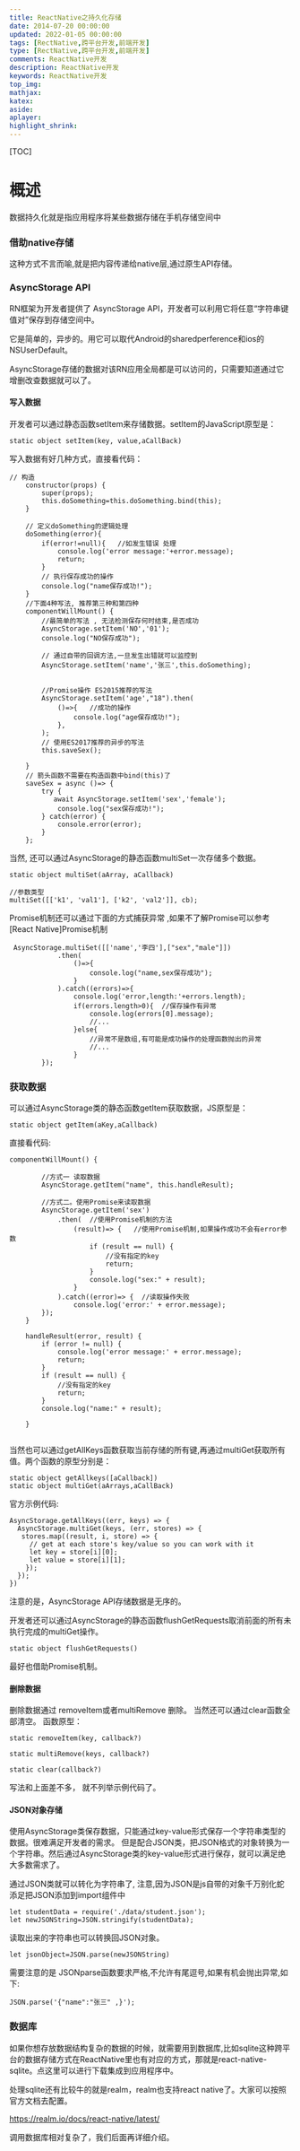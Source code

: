 ```yaml
---
title: ReactNative之持久化存储
date: 2014-07-20 00:00:00
updated: 2022-01-05 00:00:00
tags: [RectNative,跨平台开发,前端开发]
type: [RectNative,跨平台开发,前端开发]
comments: ReactNative开发
description: ReactNative开发
keywords: ReactNative开发
top_img:
mathjax:
katex:
aside:
aplayer:
highlight_shrink:
---
```


[TOC]

# 概述

数据持久化就是指应用程序将某些数据存储在手机存储空间中

### 借助native存储

这种方式不言而喻,就是把内容传递给native层,通过原生API存储。

### AsyncStorage API

RN框架为开发者提供了 AsyncStorage API，开发者可以利用它将任意“字符串键值对”保存到存储空间中。

它是简单的，异步的。用它可以取代Android的sharedperference和ios的NSUserDefault。

AsyncStorage存储的数据对该RN应用全局都是可以访问的，只需要知道通过它增删改查数据就可以了。

#### 写入数据

开发者可以通过静态函数setItem来存储数据。setItem的JavaScript原型是：

```
static object setItem(key, value,aCallBack)
```
写入数据有好几种方式，直接看代码：


```
// 构造
    constructor(props) {
        super(props);
        this.doSomething=this.doSomething.bind(this);
    }

    // 定义doSomething的逻辑处理
    doSomething(error){
        if(error!=null){   //如发生错误 处理
            console.log('error message:'+error.message);
            return;
        }
        // 执行保存成功的操作
        console.log("name保存成功!");
    }
    //下面4种写法, 推荐第三种和第四种
    componentWillMount() {
        //最简单的写法 , 无法检测保存何时结束,是否成功
        AsyncStorage.setItem('NO','01'); 
        console.log("NO保存成功");
      
        // 通过自带的回调方法,一旦发生出错就可以监控到
        AsyncStorage.setItem('name','张三',this.doSomething);


        //Promise操作 ES2015推荐的写法
        AsyncStorage.setItem('age',"18").then(
            ()=>{   //成功的操作
                console.log("age保存成功!");
            },
        );
        // 使用ES2017推荐的异步的写法
        this.saveSex();

    }
    // 箭头函数不需要在构造函数中bind(this)了
    saveSex = async ()=> {
        try {
           await AsyncStorage.setItem('sex','female');
            console.log("sex保存成功!");
        } catch(error) {
            console.error(error);
        }
    };
```
当然, 还可以通过AsyncStorage的静态函数multiSet一次存储多个数据。


```
static object multiSet(aArray, aCallback)

//参数类型
multiSet([['k1', 'val1'], ['k2', 'val2']], cb);
```

Promise机制还可以通过下面的方式捕获异常 ,如果不了解Promise可以参考[React Native]Promise机制


```
 AsyncStorage.multiSet([['name','李四'],["sex","male"]])
            .then(
                ()=>{
                    console.log("name,sex保存成功");
                }
            ).catch((errors)=>{
                console.log('error,length:'+errors.length);
                if(errors.length>0){  //保存操作有异常
                    console.log(errors[0].message);
                    //...
                }else{
                    //异常不是数组,有可能是成功操作的处理函数抛出的异常
                    //...
                }
        });
```

### 获取数据

可以通过AsyncStorage类的静态函数getItem获取数据，JS原型是：


```
static object getItem(aKey,aCallback)
```
直接看代码:

```
componentWillMount() {

        //方式一 读取数据
        AsyncStorage.getItem("name", this.handleResult);

        //方式二。使用Promise来读取数据
        AsyncStorage.getItem('sex')
            .then(  //使用Promise机制的方法
                (result)=> {   //使用Promise机制,如果操作成功不会有error参数
                    if (result == null) {
                        //没有指定的key
                        return;
                    }
                    console.log("sex:" + result);
                }
            ).catch((error)=> {  //读取操作失败
                console.log('error:' + error.message);
        });
    }
    
    handleResult(error, result) {
        if (error != null) {
            console.log('error message:' + error.message);
            return;
        }
        if (result == null) {
            //没有指定的key
            return;
        }
        console.log("name:" + result);

    }
    
```

当然也可以通过getAllKeys函数获取当前存储的所有键,再通过multiGet获取所有值。两个函数的原型分别是：


```
static object getAllkeys([aCallback])
static object multiGet(aArrays,aCallBack)
```

官方示例代码:

```
AsyncStorage.getAllKeys((err, keys) => {
  AsyncStorage.multiGet(keys, (err, stores) => {
   stores.map((result, i, store) => {
     // get at each store's key/value so you can work with it
     let key = store[i][0];
     let value = store[i][1];
    });
  });
})
```

注意的是，AsyncStorage API存储数据是无序的。

开发者还可以通过AsyncStorage的静态函数flushGetRequests取消前面的所有未执行完成的multiGet操作。

```
static object flushGetRequests()  
```
最好也借助Promise机制。

#### 删除数据

删除数据通过 removeItem或者multiRemove 删除。 当然还可以通过clear函数全部清空。
函数原型：

```
static removeItem(key, callback?) 

static multiRemove(keys, callback?) 

static clear(callback?)
```
写法和上面差不多， 就不列举示例代码了。

#### JSON对象存储

使用AsyncStorage类保存数据，只能通过key-value形式保存一个字符串类型的数据。很难满足开发者的需求。
但是配合JSON类，把JSON格式的对象转换为一个字符串。然后通过AsyncStorage类的key-value形式进行保存，就可以满足绝大多数需求了。

通过JSON类就可以转化为字符串了, 注意,因为JSON是js自带的对象千万别化蛇添足把JSON添加到import组件中


```
let studentData = require('./data/student.json');
let newJSONString=JSON.stringify(studentData);

```
读取出来的字符串也可以转换回JSON对象。

```
let jsonObject=JSON.parse(newJSONString)
```
需要注意的是 JSONparse函数要求严格,不允许有尾逗号,如果有机会抛出异常,如下:


```
JSON.parse('{"name":"张三" ,}');
```
### 数据库

如果你想存放数据结构复杂的数据的时候，就需要用到数据库,比如sqlite这种跨平台的数据存储方式在ReactNative里也有对应的方式，那就是react-native-sqlite。点这里可以进行下载集成到应用程序中。

处理sqlite还有比较牛的就是realm，realm也支持react native了。大家可以按照官方文档去配置。

https://realm.io/docs/react-native/latest/

调用数据库相对复杂了，我们后面再详细介绍。









